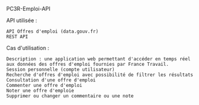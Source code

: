 PC3R-Emploi-API

API utilisée :

    API Offres d'emploi (data.gouv.fr)
    REST API

Cas d'utilisation :

    Description : une application web permettant d'accéder en temps réel aux données des offres d'emploi fournies par France Travail.
    Session personnelle (compte utilisateur)
    Recherche d'offres d'emploi avec possibilité de filtrer les résultats
    Consultation d'une offre d'emploi
    Commenter une offre d'emploi
    Noter une offre d'emploie
    Supprimer ou changer un commentaire ou une note

